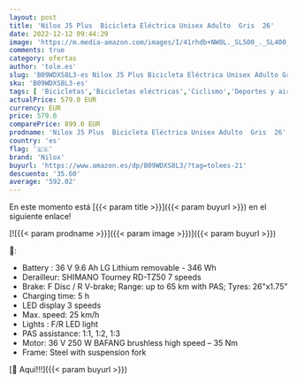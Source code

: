 ```yaml
---
layout: post
title: 'Nilox J5 Plus  Bicicleta Eléctrica Unisex Adulto  Gris  26'
date: 2022-12-12 09:44:29
image: 'https://m.media-amazon.com/images/I/41rhdb+NW0L._SL500_._SL400_.jpg'
comments: true
category: ofertas
author: 'tole.es'
slug: 'B09WDXS8L3-es Nilox J5 Plus Bicicleta Eléctrica Unisex Adulto Gris 26'
sku: 'B09WDXS8L3-es'
tags: [ 'Bicicletas','Bicicletas eléctricas','Ciclismo','Deportes y aire libre','Ropa y equipo para deportes','bicicleta','nilox','🇪🇸', ]
actualPrice: 579.0 EUR
currency: EUR
price: 579.0
comparePrice: 899.0 EUR
prodname: 'Nilox J5 Plus  Bicicleta Eléctrica Unisex Adulto  Gris  26'
country: 'es'
flag: '🇪🇸'
brand: 'Nilox'
buyurl: 'https://www.amazon.es/dp/B09WDXS8L3/?tag=tolees-21'
descuento: '35.60'
average: '592.02'
---
```


En este momento está [{{< param title >}}]({{< param buyurl >}}) en el siguiente enlace!

[![{{< param prodname >}}]({{< param image >}})]({{< param buyurl >}})

🔎:

- Battery : 36 V 9.6 Ah LG Lithium removable - 346 Wh
- Derailleur: SHIMANO Tourney RD-TZ50 7 speeds
- Brake: F Disc / R V-brake; Range: up to 65 km with PAS; Tyres: 26"x1.75"
- Charging time: 5 h
- LED display 3 speeds
- Max. speed: 25 km/h
- Lights : F/R LED light
- PAS assistance: 1:1, 1:2, 1:3
- Motor: 36 V 250 W BAFANG brushless high speed – 35 Nm
- Frame: Steel with suspension fork

[🛒 Aquí!!!]({{< param buyurl >}})

